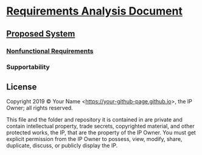 # [Requirements Analysis Document](../../readme.md)

## [Proposed System](../readme.md)

### [Nonfunctional Requirements](./readme.md)

### Supportability

## License

Copyright 2019 © Your Name <<https://your-github-page.github.io>>, the IP Owner; all rights reserved.

This file and the folder and repository it is contained in are private and contain intellectual property, trade secrets, copyrighted material, and other protected works, the IP, that are the property of the IP Owner. You must get explicit permission from the IP Owner to possess, view, modify, share, duplicate, discuss, or publicly display the IP.
